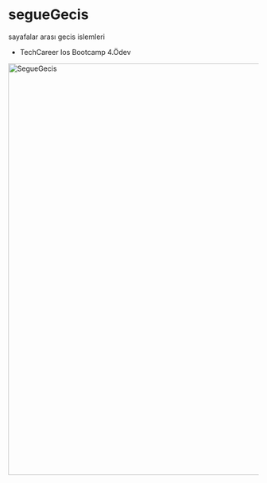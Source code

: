 # segueGecis
 sayafalar arası gecis islemleri

* TechCareer Ios Bootcamp 4.Ödev

<img width="828" alt="SegueGecis" src="https://user-images.githubusercontent.com/98653691/183651325-24a34623-b958-401c-bca2-22b53fd94736.png">
